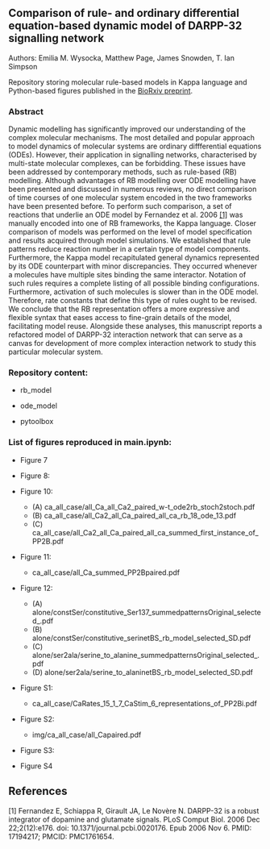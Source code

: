 ## Comparison of rule- and ordinary differential equation-based dynamic model of DARPP-32 signalling network
Authors: Emilia M. Wysocka, Matthew Page, James Snowden, T. Ian Simpson 

Repository storing molecular rule-based models in Kappa language and Python-based figures published in the [BioRxiv preprint](https://www.biorxiv.org/todo).

### Abstract
Dynamic modelling has significantly improved our understanding of the complex molecular mechanisms. 
The most detailed and popular approach to model dynamics of molecular systems are ordinary diffferential equations (ODEs). However, their application in  signalling networks, characterised by multi-state molecular complexes, can be forbidding. These issues have been addressed by contemporary methods, such as rule-based (RB) modelling. Although advantages of RB modelling over ODE modelling have been presented and discussed in numerous reviews, no direct comparison of time courses of one
molecular system encoded in the two frameworks have been presented before. To perform such comparison, a set of reactions that underlie an ODE model by Fernandez et al. 2006 [[1]](#1) was manually encoded into one of RB frameworks, the Kappa language. Closer comparison of models was performed on the level of model specification and results acquired through model simulations. We established that rule patterns reduce reaction number in a certain type of model components. Furthermore, the Kappa model recapitulated general dynamics represented by its ODE counterpart with minor discrepancies. They occurred whenever a molecules have multiple sites binding the same interactor. Notation of such rules requires a complete listing of all possible binding configurations. Furthermore, activation of such molecules is slower than in the ODE model. Therefore, rate constants that define this type of rules ought to be revised.
We conclude that the RB representation offers a more expressive and flexible syntax that eases access to fine-grain details of the model, facilitating model reuse.
Alongside these analyses, this manuscript reports a refactored model of DARPP-32 interaction network that can serve as a canvas for development of more complex interaction network to study this particular molecular system.
  
### Repository content:
* rb\_model

* ode\_model

* pytoolbox


### List of figures reproduced in main.ipynb:

* Figure 7
  <!--- - (A) wt/wild-type_summedpatternsOriginal_selected_.pdf --->
  <!--- - (B) wt/wild-type_stochastic_ode_model_selected_SD.pdf --->
  <!--- - (C) wt/wild-typeoBS_rb_model_selected_SD.pdf --->
    
* Figure 8:
   <!--- - compared/w-t_ode2rb_stoch2stochpaired_resized.pdf --->

* Figure 10:
  - (A) ca_all_case/all_Ca_all_Ca2_paired_w-t_ode2rb_stoch2stoch.pdf
  - (B) ca_all_case/all_Ca2_all_Ca_paired_all_ca_rb_18_ode_13.pdf
  - (C) ca_all_case/all_Ca2_all_Ca_paired_all_ca_summed_first_instance_of_PP2B.pdf
  
* Figure 11:
  - ca_all_case/all_Ca_summed_PP2Bpaired.pdf
  
* Figure 12:
  - (A) alone/constSer/constitutive_Ser137_summedpatternsOriginal_selected_.pdf
  - (B) alone/constSer/constitutive_serinetBS_rb_model_selected_SD.pdf
  - (C) alone/ser2ala/serine_to_alanine_summedpatternsOriginal_selected_.pdf
  - (D) alone/ser2ala/serine_to_alaninetBS_rb_model_selected_SD.pdf

* Figure S1:
  - ca_all_case/CaRates_15_1_7_CaStim_6_representations_of_PP2Bi.pdf

* Figure S2:
  - img/ca_all_case/all_Capaired.pdf

* Figure S3:
  <!--- - compared/w-t_rb2rb_stoch2stochpaired_resized.pdf --->

* Figure S4
 <!--- - compared/s_speciesNum_per_time_tBS_oBS_to_stimuli_2.pdf --->


## References
<a id="1">[1]</a>
Fernandez E, Schiappa R, Girault JA, Le Novère N. DARPP-32 is a robust integrator of dopamine and glutamate signals. PLoS Comput Biol. 2006 Dec 22;2(12):e176. doi: 10.1371/journal.pcbi.0020176. Epub 2006 Nov 6. PMID: 17194217; PMCID: PMC1761654.
